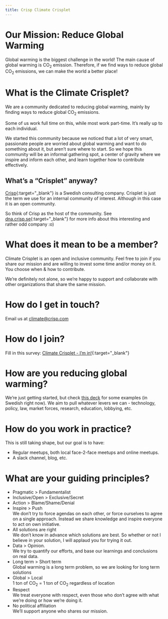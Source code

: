```yaml
---
title: Crisp Climate Crisplet
---
```

# Our Mission: Reduce Global Warming

Global warming is the biggest challenge in the world!
The main cause of global warming is CO<sub>2</sub> emission.
Therefore, if we find ways to reduce global CO<sub>2</sub> emissions, we can make the world a better place!

# What is the Climate Crisplet?

We are a community dedicated to reducing global warming, mainly by finding ways to reduce global CO<sub>2</sub> emissions.

Some of us work full time on this, while most work part-time. It’s really up to each individual.

We started this community because we noticed that a lot of very smart, passionate people are worried about global warming and want to do something about it, but aren’t sure where to start. So we hope this community will be an informal gathering spot, a center of gravity where we inspire and inform each other, and learn together how to contribute effectively.

## What’s a “Crisplet” anyway?

[Crisp](https://www.crisp.se){:target="_blank"} is a Swedish consulting company. Crisplet is just the term we use for an internal community of interest. Although in this case it is an open community.

So think of Crisp as the host of the community. See [dna.crisp.se](https://dna.crips.se){:target="_blank"} for more info about this interesting and rather odd company :o)

# What does it mean to be a member?

Climate Crisplet is an open and inclusive community. Feel free to join if you share our mission and are willing to invest some time and/or money on it. You choose when & how to contribute.

We’re definitely not alone, so we’re happy to support and collaborate with other organizations that share the same mission.

# How do I get in touch?

Email us at climate@crisp.com

# How do I join?

Fill in this survey: [Climate Crisplet - I’m in!](https://docs.google.com/forms/d/e/1FAIpQLSexqGYBhv8nvvjVHZ737pu9rd3zL1e4iqXhAbtE7myr3IbJZw/viewform){:target="_blank"}

# How are you reducing global warming?

We’re just getting started, but check [this deck](https://docs.google.com/presentation/d/1iTbILs9_qa8oXPPANPlI8Hgex886LKzdXDewWMaFQJA/edit#slide=id.g20c889a8d2_0_15) for some examples (in Swedish right now). We aim to pull whatever levers we can - technology, policy, law, market forces, research, education, lobbying, etc.

# How do you work in practice?

This is still taking shape, but our goal is to have:

* Regular meetups, both local face-2-face meetups and online meetups.
* A slack channel, blog, etc.

# What are your guiding principles?

* Pragmatic > Fundamentalist
* Inclusive/Open > Exclusive/Secret
* Action > Blame/Shame/Denial
* Inspire > Push  
  We don’t try to force agendas on each other, or force ourselves to agree on a single approach. Instead we share knowledge and inspire everyone to act on own initiative.
* All solutions are right  
  We don’t know in advance which solutions are best. So whether or not I believe in your solution, I will applaud you for trying it out.
* Data > Opinion.  
  We try to quantify our efforts, and base our learnings and conclusions on real data.
* Long term > Short term  
  Global warming is a long term problem, so we are looking for long term solutions
* Global > Local  
  1 ton of CO<sub>2</sub> = 1 ton of CO<sub>2</sub> regardless of location
* Respect  
  We treat everyone with respect, even those who don’t agree with what we’re doing or how we’re doing it.
* No political affiliation  
  We’ll support anyone who shares our mission.
